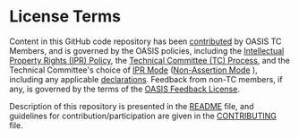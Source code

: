 # License Terms

Content in this GitHub code repository has been [contributed](https://www.oasis-open.org/policies-guidelines/ipr#def-contribution) by OASIS TC Members, and is 
governed by the OASIS policies, including the [Intellectual Property Rights (IPR) Policy](https://www.oasis-open.org/policies-guidelines/ipr), 
the [Technical Committee (TC) Process](https://www.oasis-open.org/policies-guidelines/tc-process), and the Technical Committee's choice 
of [IPR Mode](https://www.oasis-open.org/policies-guidelines/ipr#def-ipr-mode) ([Non-Assertion Mode](https://www.oasis-open.org/policies-guidelines/ipr/#Non-Assertion-Mode) ), 
including any applicable [declarations](https://www.oasis-open.org/committees/sam/ipr.php). Feedback from non-TC members, if any, is governed by the terms of 
the [OASIS Feedback License](https://www.oasis-open.org/policies-guidelines/ipr#appendixa). 

Description of this repository is presented in the [README](https://github.com/oasis-tcs/sam-tss/blob/master/README.md) file, and guidelines for contribution/participation 
are given in the [CONTRIBUTING](https://github.com/oasis-tcs/sam-tss/blob/master/CONTRIBUTING.md) file.
